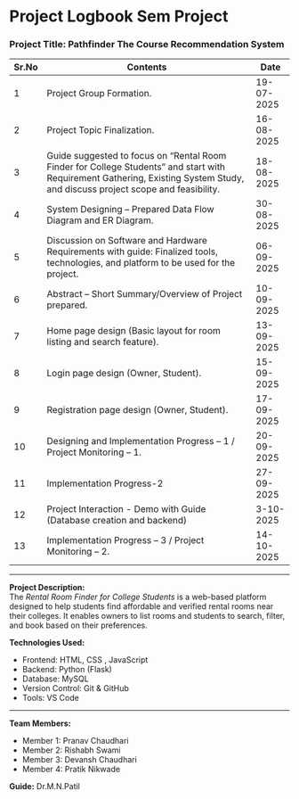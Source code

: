# Project Logbook  Sem Project
### **Project Title:** Pathfinder The Course Recommendation System 

| Sr.No |                           Contents                                    | Date        |
|-------|-----------------------------------------------------------------------|-------------|
| 1     | Project Group Formation.                                              | 19-07-2025  |
| 2     | Project Topic Finalization.                                           | 16-08-2025  |
| 3     | Guide suggested to focus on “Rental Room Finder for College Students” and start with Requirement Gathering, Existing System Study, and discuss project scope and feasibility. | 18-08-2025  |
| 4     | System Designing – Prepared Data Flow Diagram and ER Diagram.         | 30-08-2025  |
| 5     | Discussion on Software and Hardware Requirements with guide: Finalized tools, technologies, and platform to be used for the project. | 06-09-2025  |
| 6     | Abstract – Short Summary/Overview of Project prepared.                | 10-09-2025  |
| 7     | Home page design (Basic layout for room listing and search feature).  | 13-09-2025  |
| 8     | Login page design (Owner, Student).                                   | 15-09-2025  |
| 9     | Registration page design (Owner, Student).                            | 17-09-2025  |
| 10    | Designing and Implementation Progress – 1 / Project Monitoring – 1.   | 20-09-2025  |
| 11    | Implementation Progress-2                                             | 27-09-2025  |
| 12    | Project Interaction - Demo with Guide (Database creation and backend) | 3-10-2025   |
| 13    | Implementation Progress – 3 / Project Monitoring – 2.                 | 14-10-2025  |

---

**Project Description:**  
The *Rental Room Finder for College Students* is a web-based platform designed to help students find affordable and verified rental rooms near their colleges. It enables owners to list rooms and students to search, filter, and book based on their preferences.  

**Technologies Used:**  
- Frontend: HTML, CSS , JavaScript 
- Backend: Python (Flask)  
- Database: MySQL  
- Version Control: Git & GitHub  
- Tools: VS Code 

---

**Team Members:**  
- Member 1: Pranav Chaudhari
- Member 2: Rishabh Swami
- Member 3: Devansh Chaudhari
- Member 4: Pratik Nikwade
  
**Guide:** Dr.M.N.Patil
